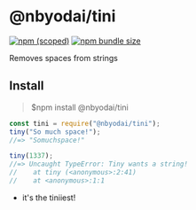 # @nbyodai/tini

[![npm (scoped)](https://img.shields.io/npm/v/@nbyodai/tini.svg?style=plastic)](https://github.com/nbyodai/tini)
[![npm bundle size](https://img.shields.io/bundlephobia/min/@nbyodai/tini.svg?style=plastic)](https://github.com/nbyodai/tini)

Removes spaces from strings

## Install

> \$npm install @nbyodai/tini

```js
const tini = require("@nbyodai/tini");
tiny("So much space!");
//=> "Somuchspace!"

tiny(1337);
//=> Uncaught TypeError: Tiny wants a string!
//    at tiny (<anonymous>:2:41)
//    at <anonymous>:1:1
```

- it's the tiniiest!
